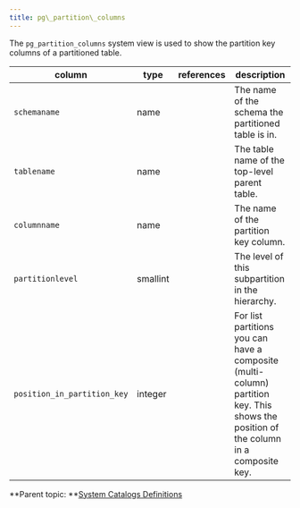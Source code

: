 ```yaml
---
title: pg\_partition\_columns 
---
```


The `pg_partition_columns` system view is used to show the partition key columns of a partitioned table.

|column|type|references|description|
|------|----|----------|-----------|
|`schemaname`|name| |The name of the schema the partitioned table is in.|
|`tablename`|name| |The table name of the top-level parent table.|
|`columnname`|name| |The name of the partition key column.|
|`partitionlevel`|smallint| |The level of this subpartition in the hierarchy.|
|`position_in_partition_key`|integer| |For list partitions you can have a composite \(multi-column\) partition key. This shows the position of the column in a composite key.|

**Parent topic: **[System Catalogs Definitions](../system_catalogs/catalog_ref-html.html)

